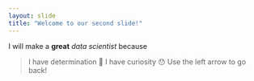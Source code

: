 ```yaml
---
layout: slide
title: "Welcome to our second slide!"
---
```

I will make a **great** _data scientist_ because
> I have determination :dancer:
> I have curiosity :hushed:
Use the left arrow to go back!
